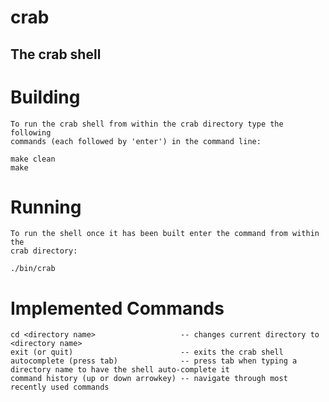 # crab
## The crab shell

# Building
    To run the crab shell from within the crab directory type the following
    commands (each followed by 'enter') in the command line:
    
    make clean
    make

# Running
    To run the shell once it has been built enter the command from within the
    crab directory:

    ./bin/crab
    
# Implemented Commands
    cd <directory name>                   -- changes current directory to <directory name>
    exit (or quit)                        -- exits the crab shell
    autocomplete (press tab)              -- press tab when typing a directory name to have the shell auto-complete it
    command history (up or down arrowkey) -- navigate through most recently used commands
 
 
